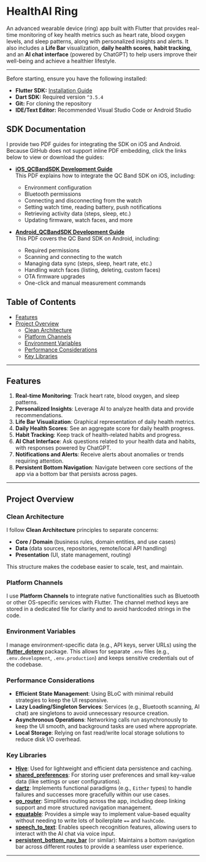 # HealthAI Ring

An advanced wearable device (ring) app built with Flutter that provides real-time monitoring of key health metrics such as heart rate, blood oxygen levels, and sleep patterns, along with personalized insights and alerts. It also includes a **Life Bar** visualization, **daily health scores**, **habit tracking**, and an **AI chat interface** (powered by ChatGPT) to help users improve their well-being and achieve a healthier lifestyle.

---

Before starting, ensure you have the following installed:

- **Flutter SDK:** [Installation Guide](<[https://flutter.dev/docs/get-started/install](https://docs.flutter.dev/get-started/install)>)
- **Dart SDK:** Required version `^3.5.4`
- **Git:** For cloning the repository
- **IDE/Text Editor:** Recommended Visual Studio Code or Android Studio

## SDK Documentation

I provide two PDF guides for integrating the SDK on iOS and Android.  
Because GitHub does not support inline PDF embedding, click the links below to view or download the guides:

- **[iOS_QCBandSDK Development Guide](docs/ios_QCBandSDK.pdf)**  
  This PDF explains how to integrate the QC Band SDK on iOS, including:

  - Environment configuration
  - Bluetooth permissions
  - Connecting and disconnecting from the watch
  - Setting watch time, reading battery, push notifications
  - Retrieving activity data (steps, sleep, etc.)
  - Updating firmware, watch faces, and more

- **[Android_QCBandSDK Development Guide](docs/android_QCBandSDK.pdf)**  
  This PDF covers the QC Band SDK on Android, including:
  - Required permissions
  - Scanning and connecting to the watch
  - Managing data sync (steps, sleep, heart rate, etc.)
  - Handling watch faces (listing, deleting, custom faces)
  - OTA firmware upgrades
  - One-click and manual measurement commands

## Table of Contents

- [Features](#features)
- [Project Overview](#project-overview)
  - [Clean Architecture](#clean-architecture)
  - [Platform Channels](#platform-channels)
  - [Environment Variables](#environment-variables)
  - [Performance Considerations](#performance-considerations)
  - [Key Libraries](#key-libraries)

---

## Features

1. **Real-time Monitoring**: Track heart rate, blood oxygen, and sleep patterns.
2. **Personalized Insights**: Leverage AI to analyze health data and provide recommendations.
3. **Life Bar Visualization**: Graphical representation of daily health metrics.
4. **Daily Health Scores**: See an aggregate score for daily health progress.
5. **Habit Tracking**: Keep track of health-related habits and progress.
6. **AI Chat Interface**: Ask questions related to your health data and habits, with responses powered by ChatGPT.
7. **Notifications and Alerts**: Receive alerts about anomalies or trends requiring attention.
8. **Persistent Bottom Navigation**: Navigate between core sections of the app via a bottom bar that persists across pages.

---

## Project Overview

### Clean Architecture

I follow **Clean Architecture** principles to separate concerns:

- **Core / Domain** (business rules, domain entities, and use cases)
- **Data** (data sources, repositories, remote/local API handling)
- **Presentation** (UI, state management, routing)

This structure makes the codebase easier to scale, test, and maintain.

### Platform Channels

I use **Platform Channels** to integrate native functionalities such as Bluetooth or other OS-specific services with Flutter. The channel method keys are stored in a dedicated file for clarity and to avoid hardcoded strings in the code.

### Environment Variables

I manage environment-specific data (e.g., API keys, server URLs) using the [**flutter_dotenv**](https://pub.dev/packages/flutter_dotenv) package. This allows for separate `.env` files (e.g., `.env.development`, `.env.production`) and keeps sensitive credentials out of the codebase.

### Performance Considerations

- **Efficient State Management**: Using BLoC with minimal rebuild strategies to keep the UI responsive.
- **Lazy Loading/Singleton Services**: Services (e.g., Bluetooth scanning, AI chat) are singletons to avoid unnecessary resource creation.
- **Asynchronous Operations**: Networking calls run asynchronously to keep the UI smooth, and background tasks are used where appropriate.
- **Local Storage**: Relying on fast read/write local storage solutions to reduce disk I/O overhead.

### Key Libraries

- **[Hive](https://pub.dev/packages/hive)**: Used for lightweight and efficient data persistence and caching.
- **[shared_preferences](https://pub.dev/packages/shared_preferences)**: For storing user preferences and small key-value data (like settings or user configurations).
- **[dartz](https://pub.dev/packages/dartz)**: Implements functional paradigms (e.g., `Either` types) to handle failures and successes more gracefully within our use cases.
- **[go_router](https://pub.dev/packages/go_router)**: Simplifies routing across the app, including deep linking support and more structured navigation management.
- **[equatable](https://pub.dev/packages/equatable)**: Provides a simple way to implement value-based equality without needing to write lots of boilerplate `==` and `hashCode`.
- **[speech_to_text](https://pub.dev/packages/speech_to_text)**: Enables speech recognition features, allowing users to interact with the AI chat via voice input.
- **[persistent_bottom_nav_bar](https://pub.dev/packages/persistent_bottom_nav_bar)** (or similar): Maintains a bottom navigation bar across different routes to provide a seamless user experience.

---
